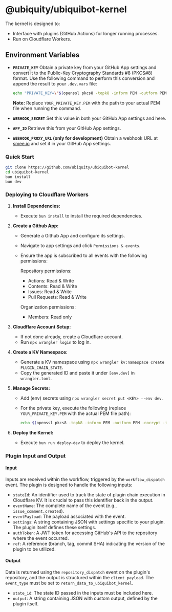 # @ubiquity/ubiquibot-kernel

The kernel is designed to:

- Interface with plugins (GitHub Actions) for longer running processes.
- Run on Cloudflare Workers.

## Environment Variables

- **`PRIVATE_KEY`**
  Obtain a private key from your GitHub App settings and convert it to the Public-Key Cryptography Standards #8 (PKCS#8) format. Use the following command to perform this conversion and append the result to your `.dev.vars` file:

    ```sh
    echo "PRIVATE_KEY=\"$(openssl pkcs8 -topk8 -inform PEM -outform PEM -nocrypt -in YOUR_PRIVATE_KEY.PEM | awk 'BEGIN{ORS="\\n"} 1')\"" >> .dev.vars
    ```

    **Note:** Replace `YOUR_PRIVATE_KEY.PEM` with the path to your actual PEM file when running the command.

- **`WEBHOOK_SECRET`**
  Set this value in both your GitHub App settings and here.

- **`APP_ID`**
  Retrieve this from your GitHub App settings.

- **`WEBHOOK_PROXY_URL` (only for development)**
  Obtain a webhook URL at [smee.io](https://smee.io/) and set it in your GitHub App settings.

### Quick Start

```bash
git clone https://github.com/ubiquity/ubiquibot-kernel
cd ubiquibot-kernel
bun install
bun dev
```

### Deploying to Cloudflare Workers

1. **Install Dependencies:**
   - Execute `bun install` to install the required dependencies.

2. **Create a Github App:**
   - Generate a Github App and configure its settings.
   - Navigate to app settings and click `Permissions & events`.
   - Ensure the app is subscribed to all events with the following permissions:

     Repository permissions:
     - Actions: Read & Write
     - Contents: Read & Write
     - Issues: Read & Write
     - Pull Requests: Read & Write

     Organization permissions:
     - Members: Read only

3. **Cloudflare Account Setup:**
   - If not done already, create a Cloudflare account.
   - Run `npx wrangler login` to log in.

4. **Create a KV Namespace:**
   - Generate a KV namespace using `npx wrangler kv:namespace create PLUGIN_CHAIN_STATE`.
   - Copy the generated ID and paste it under `[env.dev]` in `wrangler.toml`.

5. **Manage Secrets:**
   - Add (env) secrets using `npx wrangler secret put <KEY> --env dev`.
   - For the private key, execute the following (replace `YOUR_PRIVATE_KEY.PEM` with the actual PEM file path):

     ```sh
     echo $(openssl pkcs8 -topk8 -inform PEM -outform PEM -nocrypt -in YOUR_PRIVATE_KEY.PEM) | npx wrangler secret put PRIVATE_KEY --env dev
     ```

6. **Deploy the Kernel:**
   - Execute `bun run deploy-dev` to deploy the kernel.

### Plugin Input and Output

#### Input

Inputs are received within the workflow, triggered by the `workflow_dispatch` event. The plugin is designed to handle the following inputs:

- `stateId`: An identifier used to track the state of plugin chain execution in Cloudflare KV. It is crucial to pass this identifier back in the output.
- `eventName`: The complete name of the event (e.g., `issue_comment.created`).
- `eventPayload`: The payload associated with the event.
- `settings`: A string containing JSON with settings specific to your plugin. The plugin itself defines these settings.
- `authToken`: A JWT token for accessing GitHub's API to the repository where the event occurred.
- `ref`: A reference (branch, tag, commit SHA) indicating the version of the plugin to be utilized.

#### Output

Data is returned using the `repository_dispatch` event on the plugin's repository, and the output is structured within the `client_payload`.
The `event_type` must be set to `return_data_to_ubiquibot_kernel`.

- `state_id`: The state ID passed in the inputs must be included here.
- `output`: A string containing JSON with custom output, defined by the plugin itself.
